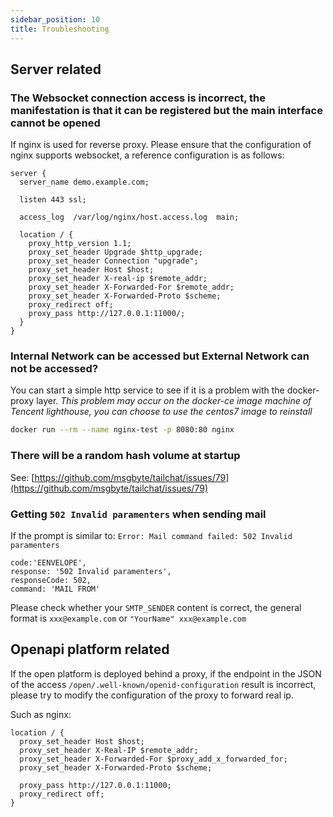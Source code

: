 ```yaml
---
sidebar_position: 10
title: Troubleshooting
---
```


## Server related

### The Websocket connection access is incorrect, the manifestation is that it can be registered but the main interface cannot be opened

If nginx is used for reverse proxy. Please ensure that the configuration of nginx supports websocket, a reference configuration is as follows:

```
server {
  server_name demo.example.com;

  listen 443 ssl;

  access_log  /var/log/nginx/host.access.log  main;

  location / {
    proxy_http_version 1.1;
    proxy_set_header Upgrade $http_upgrade;
    proxy_set_header Connection "upgrade";
    proxy_set_header Host $host;
    proxy_set_header X-real-ip $remote_addr;
    proxy_set_header X-Forwarded-For $remote_addr;
    proxy_set_header X-Forwarded-Proto $scheme;
    proxy_redirect off;
    proxy_pass http://127.0.0.1:11000/;
  }
}
```

### Internal Network can be accessed but External Network can not be accessed?

You can start a simple http service to see if it is a problem with the docker-proxy layer. *This problem may occur on the docker-ce image machine of Tencent lighthouse, you can choose to use the centos7 image to reinstall*

```bash
docker run --rm --name nginx-test -p 8080:80 nginx
```

### There will be a random hash volume at startup

See: [https://github.com/msgbyte/tailchat/issues/79](https://github.com/msgbyte/tailchat/issues/79)

### Getting `502 Invalid paramenters` when sending mail

If the prompt is similar to: `Error: Mail command failed: 502 Invalid paramenters`

```
code:'EENVELOPE',
response: '502 Invalid paramenters',
responseCode: 502,
command: 'MAIL FROM'
```

Please check whether your `SMTP_SENDER` content is correct, the general format is `xxx@example.com` or `"YourName" xxx@example.com`

## Openapi platform related

If the open platform is deployed behind a proxy, if the endpoint in the JSON of the access `/open/.well-known/openid-configuration` result is incorrect, please try to modify the configuration of the proxy to forward real ip.

Such as nginx:

```
location / {
  proxy_set_header Host $host;
  proxy_set_header X-Real-IP $remote_addr;
  proxy_set_header X-Forwarded-For $proxy_add_x_forwarded_for;
  proxy_set_header X-Forwarded-Proto $scheme;

  proxy_pass http://127.0.0.1:11000;
  proxy_redirect off;
}
```
